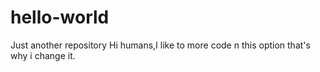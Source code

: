 # hello-world
Just another repository
Hi humans,I like to more code n this option that's why i change it.
